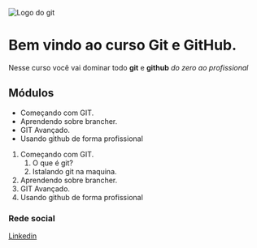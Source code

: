 ![Logo do git](https://sujeitoprogramador.com/wp-content/uploads/2021/04/gitimage.png)

# Bem vindo ao curso Git e GitHub.

Nesse curso você vai dominar todo **git** e **github** _do zero ao profissional_


## Módulos
* Começando com GIT.
* Aprendendo sobre brancher.
* GIT Avançado.
* Usando github de forma profissional

1. Começando com GIT.
    1. O que é git?
    2. Istalando git na maquina.
2. Aprendendo sobre brancher.
3. GIT Avançado.
4. Usando github de forma profissional


### Rede social

[Linkedin](https://www.linkedin.com/in/wevertoncosta/)